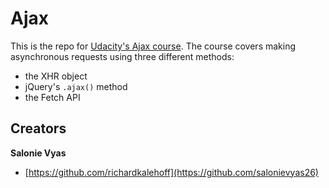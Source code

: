 # Ajax

This is the repo for [Udacity's Ajax course](). The course covers making asynchronous requests using three different methods:

* the XHR object
* jQuery's `.ajax()` method
* the Fetch API

## Creators

**Salonie Vyas**
* [https://github.com/richardkalehoff](https://github.com/salonievyas26)
